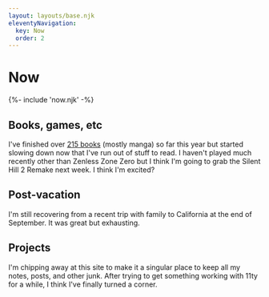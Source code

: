 ```yaml
---
layout: layouts/base.njk
eleventyNavigation:
  key: Now
  order: 2
---
```


# Now

<div class="now-block">
	{%- include 'now.njk' -%}
</div>

## Books, games, etc
I've finished over [215 books](https://www.goodreads.com/user_challenges/54484570) (mostly manga) so far this year but started slowing down now that I've run out of stuff to read. I haven't played much recently other than Zenless Zone Zero but I think I'm going to grab the Silent Hill 2 Remake next week. I think I'm excited?

## Post-vacation
I'm still recovering from a recent trip with family to California at the end of September. It was great but exhausting.

## Projects
I'm chipping away at this site to make it a singular place to keep all my notes, posts, and other junk. After trying to get something working with 11ty for a while, I think I've finally turned a corner.
